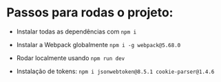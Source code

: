 # Passos para rodas o projeto:

- Instalar todas as dependências com `npm i`
- Instalar a Webpack globalmente `npm i -g webpack@5.68.0`
- Rodar localmente usando `npm run dev`

- Instalação de tokens: `npm i jsonwebtoken@8.5.1 cookie-parser@1.4.6`